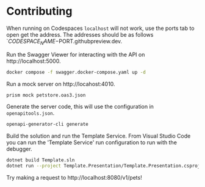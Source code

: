 # Contributing

When running on Codespaces `localhost` will not work, use the ports tab to open get the address. The addresses should be as follows `$CODESPACE_NAME-$PORT.githubpreview.dev.

Run the Swagger Viewer for interacting with the API on http://localhost:5000.

```sh
docker compose -f swagger.docker-compose.yaml up -d
```

Run a mock server on http://locahost:4010.

```sh
prism mock petstore.oas3.json
```

Generate the server code, this will use the configuration in `openapitools.json`.

```sh
openapi-generator-cli generate
```

Build the solution and run the Template Service. From Visual Studio Code you can run the 'Template Service' run configuration to run with the debugger.

```sh
dotnet build Template.sln
dotnet run --project Template.Presentation/Template.Presentation.csproj 
```

Try making a request to http://localhost:8080/v1/pets!
